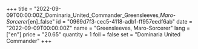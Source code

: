 +++
title = "2022-09-09T00:00:00Z_Dominaria_United_Commander_Greensleeves,_Maro-Sorcerer_[en]_false"
id = "0969d7f3-cec5-4118-adb1-ff957eedf6ab"
date = "2022-09-09T00:00:00Z"
name = "Greensleeves, Maro-Sorcerer"
lang = ["en"]
price = "20.65"
quantity = 1
foil = false
set = "Dominaria United Commander"
+++
